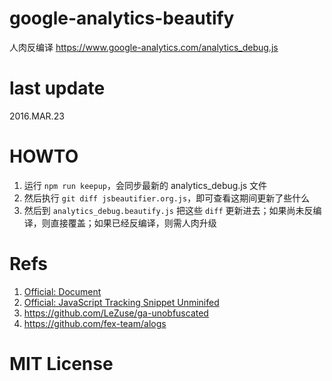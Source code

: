 # google-analytics-beautify

人肉反编译 https://www.google-analytics.com/analytics_debug.js

# last update

2016.MAR.23

# HOWTO

1. 运行 `npm run keepup`，会同步最新的 analytics_debug.js 文件
2. 然后执行 `git diff jsbeautifier.org.js`，即可查看这期间更新了些什么
3. 然后到 `analytics_debug.beautify.js` 把这些 `diff` 更新进去；如果尚未反编译，则直接覆盖；如果已经反编译，则需人肉升级

# Refs

1. [Official: Document](https://developers.google.com/analytics/devguides/collection/analyticsjs/)
2. [Official: JavaScript Tracking Snippet Unminifed](https://developers.google.com/analytics/devguides/collection/analyticsjs/tracking-snippet-reference#tracking-snippet-minified)
3. https://github.com/LeZuse/ga-unobfuscated
4. https://github.com/fex-team/alogs

# MIT License
